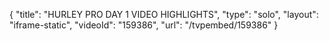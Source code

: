 {
    "title": "HURLEY PRO DAY 1 VIDEO HIGHLIGHTS",
    "type": "solo",
    "layout": "iframe-static",
    "videoId": "159386",
    "url": "\/tvpembed\/159386"
}